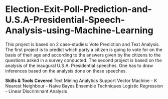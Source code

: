 # Election-Exit-Poll-Prediction-and-U.S.A-Presidential-Speech-Analysis-using-Machine-Learning
This project is based on 2 case-studies: Vote Prediction and Text Analysis. The first project is to predict which party a citizen is going to vote for on the basis of their age and according to the answers given by the citizens to the questions asked in a survey conducted. The second project is based on the analysis of the inaugural U.S.A. Presidential speeches. One has to draw inferences based on the analysis done on these speeches.

**Skills & Tools Covered**
Text Mining Analytics
Support Vector Machine - K Nearest Neighbour - Naive Bayes
Ensemble Techniques
Logistic Regression - Linear Discriminant Analysis
